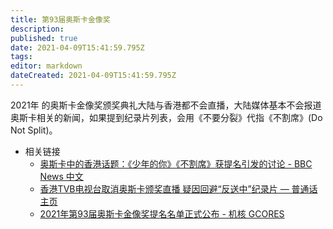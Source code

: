 ```yaml
---
title: 第93届奥斯卡金像奖
description: 
published: true
date: 2021-04-09T15:41:59.795Z
tags:
editor: markdown
dateCreated: 2021-04-09T15:41:59.795Z
---
```


2021年 的奥斯卡金像奖颁奖典礼大陆与香港都不会直播，大陆媒体基本不会报道奥斯卡相关的新闻，如果提到纪录片列表，会用《不要分裂》代指《不割席》(Do Not Split)。

+ 相关链接
    + [奥斯卡中的香港话题：《少年的你》《不割席》获提名引发的讨论 - BBC News 中文](https://web.archive.org/web/20210407140504/https://www.bbc.com/zhongwen/simp/world-56411631)
    + [香港TVB电视台取消奥斯卡颁奖直播 疑因回避“反送中”纪录片 — 普通话主页](https://web.archive.org/web/20210409153226/https://www.rfa.org/mandarin/Xinwen/3-03292021130039.html)
    + [2021年第93届奥斯卡金像奖提名名单正式公布 - 机核 GCORES](https://web.archive.org/web/20210409153137/https://www.gcores.com/articles/135020)